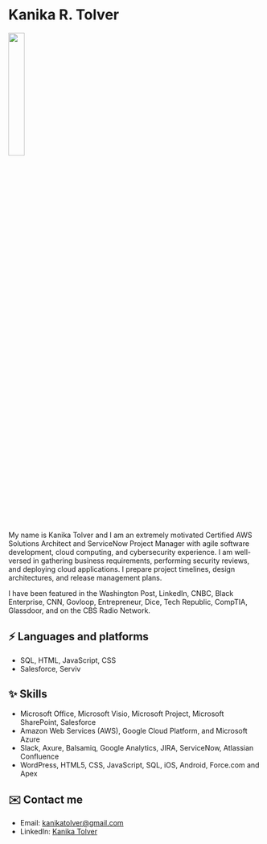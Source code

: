 # Kanika R. Tolver

<img src="image.jpg" width="25%">

My name is Kanika Tolver and I am an extremely motivated Certified AWS Solutions Architect and ServiceNow Project Manager with agile software development, cloud computing, and cybersecurity experience. I am well-versed in gathering business requirements, performing security reviews, and deploying cloud applications. I prepare project timelines, design architectures, and release management plans.

I have been featured in the Washington Post, LinkedIn, CNBC, Black Enterprise, CNN, Govloop, Entrepreneur, Dice, Tech Republic, CompTIA, Glassdoor, and on the CBS Radio Network.

## ⚡ Languages and platforms

-   SQL, HTML, JavaScript, CSS
-   Salesforce, Serviv

## ✨ Skills

-   Microsoft Office, Microsoft Visio, Microsoft Project, Microsoft SharePoint, Salesforce
-   Amazon Web Services (AWS), Google Cloud Platform, and Microsoft Azure
-   Slack, Axure, Balsamiq, Google Analytics, JIRA, ServiceNow, Atlassian Confluence
-   WordPress, HTML5, CSS, JavaScript, SQL, iOS, Android, Force.com and Apex

## ✉️ Contact me

-   Email: kanikatolver@gmail.com
-   LinkedIn: <a href="https://www.linkedin.com/in/kanikatolver"> Kanika Tolver </a>
